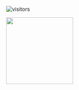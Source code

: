 ![visitors](https://visitor-badge.glitch.me/badge?page_id={demiapollo}.{652358581})

<img height="180em" src="https://github-readme-stats.vercel.app/api?username=demiapollo&&_icons=true&hide_border=true&&count_private=true&include_all_commits=true" />
